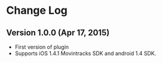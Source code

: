 # Change Log

## Version 1.0.0 (Apr 17, 2015)

* First version of plugin
* Supports iOS 1.4.1 Movintracks SDK and android 1.4 SDK.
